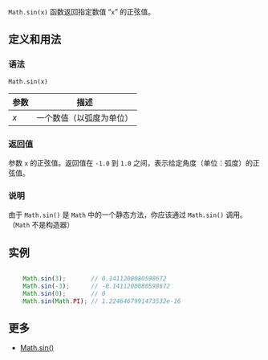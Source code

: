 `Math.sin(x)` 函数返回指定数值 “`x`” 的正弦值。

## 定义和用法

### 语法

`Math.sin(x)`

| 参数 | 描述 |
| --- | --- |
| _x_ | 一个数值（以弧度为单位） |

### 返回值

参数 `x` 的正弦值。返回值在 `-1.0` 到 `1.0` 之间，表示给定角度（单位：弧度）的正弦值。

### 说明

由于 `Math.sin()` 是 `Math` 中的一个静态方法，你应该通过 `Math.sin()` 调用。（`Math` 不是构造器）

## 实例

```javascript

    Math.sin(3);       // 0.1411200080598672
    Math.sin(-3);      // -0.1411200080598672
    Math.sin(0);       // 0
    Math.sin(Math.PI); // 1.2246467991473532e-16

```

## 更多

*   [Math.sin()](https://developer.mozilla.org/zh-CN/docs/Web/JavaScript/Reference/Global_Objects/Math/sin)